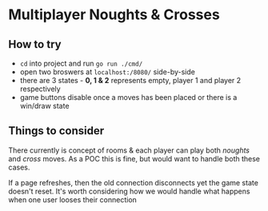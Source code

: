 # Multiplayer Noughts & Crosses

## How to try

- `cd` into project and run `go run ./cmd/`
- open two broswers at `localhost:/8080/` side-by-side
- there are 3 states - **0, 1 & 2** represents empty, player 1 and player 2 respectively
- game buttons disable once a moves has been placed or there is a win/draw state

## Things to consider

There currently is concept of rooms & each player can play both *noughts* and *cross* moves. As a POC this is fine, but would want to handle both these cases.

If a page refreshes, then the old connection disconnects yet the game state doesn't reset. It's worth considering how we would handle what happens when one user looses their connection